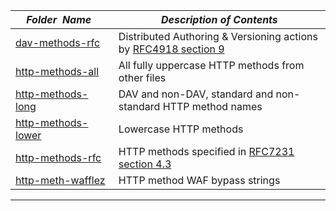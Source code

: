 |&nbsp;&nbsp;&nbsp;&nbsp;_Folder&nbsp;&nbsp;Name_&nbsp;&nbsp;&nbsp;&nbsp;| _Description of Contents_
|:----------------|--------------------------------------------------------------------------------------------------------------------------------------------------------
| [dav-methods-rfc](dav-methods-rfc) |  Distributed Authoring & Versioning actions by [RFC4918 section 9](https://tools.ietf.org/html/rfc4918#section-9) 
| [http-methods-all](http-methods-all) |  All fully uppercase HTTP methods from other files 
| [http-methods-long](http-methods-long) |  DAV and non-DAV, standard and non-standard HTTP method names 
| [http-methods-lower](http-methods-lower) |  Lowercase HTTP methods 
| [http-methods-rfc](http-methods-rfc) |  HTTP methods specified in [RFC7231 section 4.3](https://tools.ietf.org/html/rfc7231#section-4.3) 
| [http-meth-wafflez](http-meth-wafflez) |  HTTP method WAF bypass strings 

* * *


